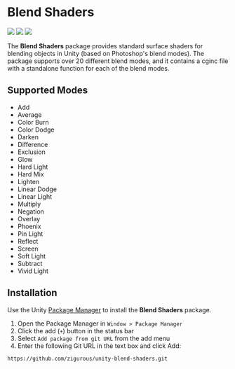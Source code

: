 # Blend Shaders

[![](https://img.shields.io/badge/github-repo-blue?logo=github)](https://github.com/zigurous/unity-blend-shaders) [![](https://img.shields.io/github/package-json/v/zigurous/unity-blend-shaders)](https://github.com/zigurous/unity-blend-shaders/releases) [![](https://img.shields.io/github/license/zigurous/unity-blend-shaders)](https://github.com/zigurous/unity-blend-shaders/blob/main/LICENSE.md)

The **Blend Shaders** package provides standard surface shaders for blending objects in Unity (based on Photoshop's blend modes). The package supports over 20 different blend modes, and it contains a cginc file with a standalone function for each of the blend modes.

## Supported Modes

- Add
- Average
- Color Burn
- Color Dodge
- Darken
- Difference
- Exclusion
- Glow
- Hard Light
- Hard Mix
- Lighten
- Linear Dodge
- Linear Light
- Multiply
- Negation
- Overlay
- Phoenix
- Pin Light
- Reflect
- Screen
- Soft Light
- Subtract
- Vivid Light

## Installation

Use the Unity [Package Manager](https://docs.unity3d.com/Manual/upm-ui.html) to install the **Blend Shaders** package.

1. Open the Package Manager in `Window > Package Manager`
2. Click the add (`+`) button in the status bar
3. Select `Add package from git URL` from the add menu
4. Enter the following Git URL in the text box and click Add:

```http
https://github.com/zigurous/unity-blend-shaders.git
```
